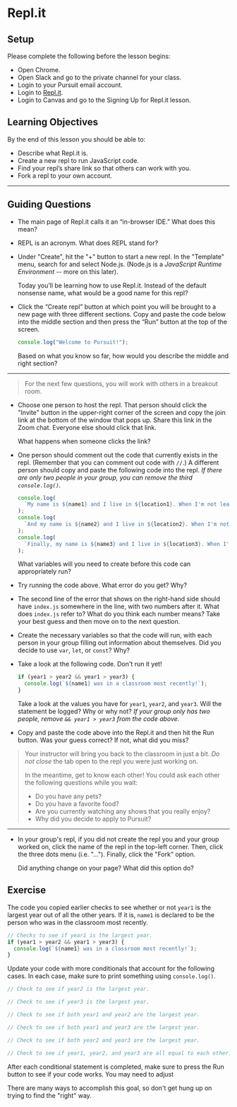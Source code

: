 # Repl.it

## Setup

Please complete the following before the lesson begins:

- Open Chrome.
- Open Slack and go to the private channel for your class.
- Login to your Pursuit email account.
- Login to [Repl.it](https://replit.com/).
- Login to Canvas and go to the Signing Up for Repl.it lesson.

## Learning Objectives

By the end of this lesson you should be able to:

- Describe what Repl.it is.
- Create a new repl to run JavaScript code.
- Find your repl’s share link so that others can work with you.
- Fork a repl to your own account.

---

## Guiding Questions

- The main page of Repl.it calls it an “in-browser IDE.” What does this mean?

- REPL is an acronym. What does REPL stand for?

- Under "Create", hit the "+" button to start a new repl. In the "Template" menu, search for and select Node.js. (Node.js is a *JavaScript Runtime Environment* -- more on this later).

  Today you’ll be learning how to use Repl.it. Instead of the default nonsense name, what would be a good name for this repl?

- Click the “Create repl” button at which point you will be brought to a new page with three different sections. Copy and paste the code below into the middle section and then press the “Run” button at the top of the screen.

  ```js
  console.log("Welcome to Pursuit!");
  ```

  Based on what you know so far, how would you describe the middle and right section?

---

> For the next few questions, you will work with others in a breakout room.

- Choose one person to host the repl. That person should click the "Invite" button in the upper-right corner of the screen and copy the join link at the bottom of the window that pops up. Share this link in the Zoom chat. Everyone else should click that link.

  What happens when someone clicks the link?

- One person should comment out the code that currently exists in the repl. (Remember that you can comment out code with `//`.) A different person should copy and paste the following code into the repl. _If there are only two people in your group, you can remove the third `console.log()`._

  ```js
  console.log(
    `My name is ${name1} and I live in ${location1}. When I'm not learning to code, I really enjoy ${hobby1}. The last time I was in a classroom was in the year ${year1}. Before joining Pursuit, I was ${previously1}.`
  );
  console.log(
    `And my name is ${name2} and I live in ${location2}. When I'm not learning to code, I really enjoy ${hobby2}. The last time I was in a classroom was in the year ${year2}. Before joining Pursuit, I was ${previously2}.`
  );
  console.log(
    `Finally, my name is ${name3} and I live in ${location3}. When I'm not learning to code, I really enjoy ${hobby3}. The last time I was in a classroom was in the year ${year3}. Before joining Pursuit, I was ${previously3}.`
  );
  ```

  What variables will you need to create before this code can appropriately run?

- Try running the code above. What error do you get? Why?

- The second line of the error that shows on the right-hand side should have `index.js` somewhere in the line, with two numbers after it. What does `index.js` refer to? What do you think each number means? Take your best guess and then move on to the next question.

- Create the necessary variables so that the code will run, with each person in your group filling out information about themselves. Did you decide to use `var`, `let`, or `const`? Why?

- Take a look at the following code. Don't run it yet!

  ```js
  if (year1 > year2 && year1 > year3) {
    console.log(`${name1} was in a classroom most recently!`);
  }
  ```

  Take a look at the values you have for `year1`, `year2`, and `year3`. Will the statement be logged? Why or why not? _If your group only has two people, remove `&& year1 > year3` from the code above._

- Copy and paste the code above into the Repl.it and then hit the Run button. Was your guess correct? If not, what did you miss?

> Your instructor will bring you back to the classroom in just a bit. _Do not close_ the tab open to the repl you were just working on.
>
> In the meantime, get to know each other! You could ask each other the following questions while you wait:
>
> - Do you have any pets?
> - Do you have a favorite food?
> - Are you currently watching any shows that you really enjoy?
> - Why did you decide to apply to Pursuit?

---

- In your group's repl, if you did not create the repl you and your group worked on, click the name of the repl in the top-left corner. Then, click the three dots menu (i.e. "..."). Finally, click the "Fork" option.

  Did anything change on your page? What did this option do?

## Exercise

The code you copied earlier checks to see whether or not `year1` is the largest year out of all the other years. If it is, `name1` is declared to be the person who was in the classroom most recently.

```js
// Checks to see if year1 is the largest year.
if (year1 > year2 && year1 > year3) {
  console.log(`${name1} was in a classroom most recently!`);
}
```

Update your code with more conditionals that account for the following cases. In each case, make sure to print something using `console.log()`.

```js
// Check to see if year2 is the largest year.

// Check to see if year3 is the largest year.

// Check to see if both year1 and year2 are the largest year.

// Check to see if both year1 and year3 are the largest year.

// Check to see if both year2 and year3 are the largest year.

// Check to see if year1, year2, and year3 are all equal to each other.
```

After each conditional statement is completed, make sure to press the Run button to see if your code works. You may need to adjust

There are many ways to accomplish this goal, so don't get hung up on trying to find the "right" way.

